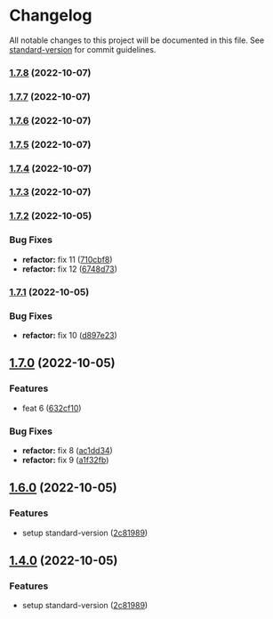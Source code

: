 # Changelog

All notable changes to this project will be documented in this file. See [standard-version](https://github.com/conventional-changelog/standard-version) for commit guidelines.

### [1.7.8](https://github.com/luizggbasedigital/poc-semantical-release/compare/v1.7.2...v1.7.8) (2022-10-07)

### [1.7.7](https://github.com/luizggbasedigital/poc-semantical-release/compare/v1.7.2...v1.7.7) (2022-10-07)

### [1.7.6](https://github.com/luizggbasedigital/poc-semantical-release/compare/v1.7.2...v1.7.6) (2022-10-07)

### [1.7.5](https://github.com/luizggbasedigital/poc-semantical-release/compare/v1.7.2...v1.7.5) (2022-10-07)

### [1.7.4](https://github.com/luizggbasedigital/poc-semantical-release/compare/v1.7.2...v1.7.4) (2022-10-07)

### [1.7.3](https://github.com/luizggbasedigital/poc-semantical-release/compare/v1.7.2...v1.7.3) (2022-10-07)

### [1.7.2](https://github.com/luizggbasedigital/poc-semantical-release/compare/v1.7.1...v1.7.2) (2022-10-05)

### Bug Fixes

- **refactor:** fix 11 ([710cbf8](https://github.com/luizggbasedigital/poc-semantical-release/commit/710cbf8a85736fc41d85d2f42c8a6b317b3058ff))
- **refactor:** fix 12 ([6748d73](https://github.com/luizggbasedigital/poc-semantical-release/commit/6748d7340baef70e3ca51fb7c54ebfb34854bc8b))

### [1.7.1](https://github.com/luizggbasedigital/poc-semantical-release/compare/v1.7.0...v1.7.1) (2022-10-05)

### Bug Fixes

- **refactor:** fix 10 ([d897e23](https://github.com/luizggbasedigital/poc-semantical-release/commit/d897e23b13e16715c96eedef7e1bf55c317b1a20))

## [1.7.0](https://github.com/luizggbasedigital/poc-semantical-release/compare/v1.6.0...v1.7.0) (2022-10-05)

### Features

- feat 6 ([632cf10](https://github.com/luizggbasedigital/poc-semantical-release/commit/632cf10785c55e8049910498d0332ec1e48830b4))

### Bug Fixes

- **refactor:** fix 8 ([ac1dd34](https://github.com/luizggbasedigital/poc-semantical-release/commit/ac1dd3409d0fda819ecbd8b9c2af86947ec73450))
- **refactor:** fix 9 ([a1f32fb](https://github.com/luizggbasedigital/poc-semantical-release/commit/a1f32fb8413d882fb7f37dff1e3a5e9ec4312fb7))

## [1.6.0](https://github.com/luizggbasedigital/poc-semantical-release/compare/v1.5.0...v1.6.0) (2022-10-05)

### Features

- setup standard-version ([2c81989](https://github.com/luizggbasedigital/poc-semantical-release/commit/2c819893cba2949d9cb4e3d46d15edb2e869f8b4))

## [1.4.0](https://github.com/luizggbasedigital/poc-semantical-release/compare/v1.5.0...v1.4.0) (2022-10-05)

### Features

- setup standard-version ([2c81989](https://github.com/luizggbasedigital/poc-semantical-release/commit/2c819893cba2949d9cb4e3d46d15edb2e869f8b4))
